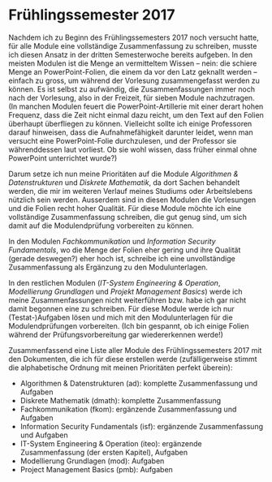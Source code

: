 # Frühlingssemester 2017

Nachdem ich zu Beginn des Frühlingssemesters 2017 noch versucht hatte, für alle
Module eine vollständige Zusammenfassung zu schreiben, musste ich diesen Ansatz
in der dritten Semesterwoche bereits aufgeben. In den meisten Modulen ist die
Menge an vermitteltem Wissen – nein: die schiere Menge an PowerPoint-Folien, die
einem da vor den Latz geknallt werden – einfach zu gross, um während der
Vorlesung zusammengefasst werden zu können. Es ist selbst zu aufwändig, die
Zusammenfassungen immer noch nach der Vorlesung, also in der Freizeit, für
sieben Module nachzutragen. (In manchen Modulen feuert die PowerPoint-Artillerie
mit einer derart hohen Frequenz, dass die Zeit nicht einmal dazu reicht, um den
Text auf den Folien überhaupt überfliegen zu können. Vielleicht sollte ich
einige Professoren darauf hinweisen, dass die Aufnahmefähigkeit darunter leidet,
wenn man versucht eine PowerPoint-Folie durchzulesen, und der Professor sie
währenddessen laut vorliest. Ob sie wohl wissen, dass früher einmal ohne
PowerPoint unterrichtet wurde?)

Darum setze ich nun meine Prioritäten auf die Module _Algorithmen &
Datenstrukturen_ und _Diskrete Mathematik_, da dort Sachen behandelt werden, die
mir im weiteren Verlauf meines Studiums oder Arbeitslebens nützlich sein werden.
Ausserdem sind in diesen Modulen die Vorlesungen und die Folien recht hoher
Qualität.  Für diese Module möchte ich eine vollständige Zusammenfassung
schreiben, die gut genug sind, um sich damit auf die Modulendprüfung vorbereiten
zu können.

In den Modulen _Fachkommunikation_ und _Information Security Fundamentals_, wo
die Menge der Folien eher gering und ihre Qualität (gerade deswegen?) eher hoch
ist, schreibe ich eine unvollständige Zusammenfassung als Ergänzung zu den
Modulunterlagen.

In den restlichen Modulen (_IT-System Engineering & Operation_, _Modellierung
Grundlagen_ und _Projekt Management Basics_) werde ich meine Zusammenfassungen
nicht weiterführen bzw. habe ich gar nicht damit begonnen eine zu schreiben. Für
diese Module werde ich nur (Testat-)Aufgaben lösen und mich mit den
Modulunterlagen für die Modulendprüfungen vorbereiten. (Ich bin gespannt, ob ich
einige Folien während der Prüfungsvorbereitung gar wiedererkennen werde!)

Zusammenfassend eine Liste aller Module des Frühlingssemesters 2017 mit den
Dokumenten, die ich für diese erstellen werde (zufälligerweise stimmt die
alphabetische Ordnung mit meinen Prioritäten perfekt überein):

- Algorithmen & Datenstrukturen (ad): komplette Zusammenfassung und Aufgaben
- Diskrete Mathematik (dmath): komplette Zusammenfassung
- Fachkommunikation (fkom): ergänzende Zusammenfassung und Aufgaben
- Information Security Fundamentals (isf): ergänzende Zusammenfassung und
  Aufgaben
- IT-System Engineering & Operation (iteo): ergänzende Zusammenfassung (der
  ersten Kapitel), Aufgaben
- Modellierung Grundlagen (mod): Aufgaben
- Project Management Basics (pmb): Aufgaben
